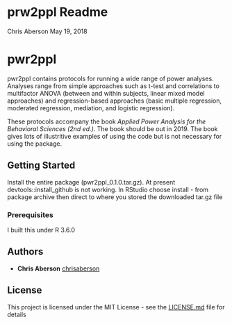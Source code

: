 prw2ppl Readme
================
Chris Aberson
May 19, 2018

pwr2ppl
=======

pwr2ppl contains protocols for running a wide range of power analyses. Analyses range from simple approaches such as t-test and correlations to multifactor ANOVA (between and within subjects, linear mixed model approaches) and regression-based approaches (basic multiple regression, moderated regression, mediation, and logistic regression).

These protocols accompany the book *Applied Power Analysis for the Behavioral Sciences (2nd ed.)*. The book should be out in 2019. The book gives lots of illustritive examples of using the code but is not necessary for using the package.

Getting Started
---------------

Install the entire package (pwr2ppl\_0.1.0.tar.gz). At present devtools::install_github is not working. 
In RStudio choose install - from package archive then direct to where you stored the downloaded tar.gz file

### Prerequisites

I built this under R 3.6.0

Authors
-------

-   **Chris Aberson** [chrisaberson](https://github.com/chrisaberson)

License
-------

This project is licensed under the MIT License - see the [LICENSE.md](LICENSE.md) file for details
